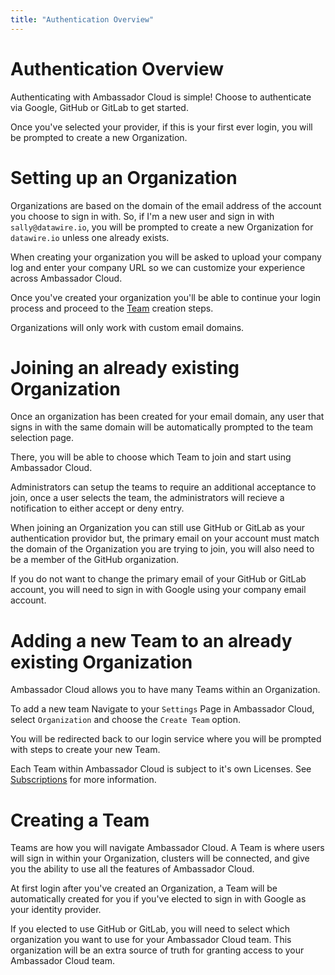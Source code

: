 ```yaml
---
title: "Authentication Overview"
---
```


# Authentication Overview

Authenticating with Ambassador Cloud is simple! Choose to authenticate via Google, GitHub or GitLab to get started. 

Once you've selected your provider, if this is your first ever login, you will be prompted to create a new Organization. 


# Setting up an Organization

Organizations are based on the domain of the email address of the account you choose to sign in with. 
So, if I'm a new user and sign in with `sally@datawire.io`, you will be prompted to create a new Organization for `datawire.io` unless one already exists. 

When creating your organization you will be asked to upload your company log and enter your company URL so we can customize your experience across Ambassador Cloud. 

<!-- TODO: add an image of organization setup page -->

Once you've created your organization you'll be able to continue your login process and proceed to the [Team](#creating-a-team) creation steps.

<Alert severity="info">
  Organizations will only work with custom email domains.
</Alert>

# Joining an already existing Organization

Once an organization has been created for your email domain, any user that signs in with the same domain will be automatically prompted to the team selection page. 

<!-- TODO: add an image of team selection screen -->

There, you will be able to choose which Team to join and start using Ambassador Cloud. 

Administrators can setup the teams to require an additional acceptance to join, once a user selects the team, the administrators will recieve a notification to either accept or deny entry.

When joining an Organization you can still use GitHub or GitLab as your authentication providor but, the primary email on your account must match the domain of the Organization you are trying to join, you will also need to be a member of the GitHub organization.

If you do not want to change the primary email of your GitHub or GitLab account, you will need to sign in with Google using your company email account. 

# Adding a new Team to an already existing Organization

Ambassador Cloud allows you to have many Teams within an Organization.

To add a new team Navigate to your `Settings` Page in Ambassador Cloud, select `Organization` and choose the `Create Team` option. 

<!-- TODO: Add screenshot of organization page with create team button -->

You will be redirected back to our login service where you will be prompted with steps to create your new Team. 

<!-- TODO: Add screenshot of create new team page -->

<Alert severity="warning">
  Each Team within Ambassador Cloud is subject to it's own Licenses. See  <a href="../../subscriptions/howtos/manage-my-subscriptions/">Subscriptions</a> for more information.
</Alert>

# Creating a Team

Teams are how you will navigate Ambassador Cloud. A Team is where users will sign in within your Organization, clusters will be connected, and give you the ability to use all the features of Ambassador Cloud. 

At first login after you've created an Organization, a Team will be automatically created for you if you've elected to sign in with Google as your identity provider. 

If you elected to use GitHub or GitLab, you will need to select which organization you want to use for your Ambassador Cloud team. 
This organization will be an extra source of truth for granting access to your Ambassador Cloud team.
